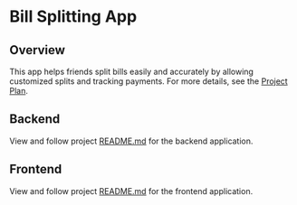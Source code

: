 # Bill Splitting App

## Overview

This app helps friends split bills easily and accurately by allowing customized splits and tracking payments. For more details, see the [Project Plan](./PROJECT_PLAN.md).

## Backend

View and follow project [README.md]('./backend/README.md') for the backend application.

## Frontend

View and follow project [README.md]('./frontend/README.md') for the frontend application.